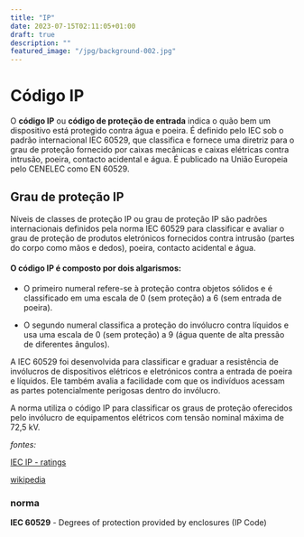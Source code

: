 ```yaml
---
title: "IP"
date: 2023-07-15T02:11:05+01:00
draft: true
description: ""
featured_image: "/jpg/background-002.jpg"
---
```


# Código IP


O **código IP** ou **código de proteção de entrada** indica o quão bem um dispositivo está protegido contra água e poeira. É definido pelo IEC sob o padrão internacional IEC 60529, que classifica e fornece uma diretriz para o grau de proteção fornecido por caixas mecânicas e caixas elétricas contra intrusão, poeira, contacto acidental e água.
É publicado na União Europeia pelo CENELEC como EN 60529.

## Grau de proteção IP

Níveis de classes de proteção IP ou grau de proteção IP são padrões internacionais definidos pela norma IEC 60529 para classificar e avaliar o grau de proteção de produtos eletrónicos fornecidos contra intrusão (partes do corpo como mãos e dedos), poeira, contacto acidental e água.


#### O código IP é composto por dois algarismos:

- O primeiro numeral refere-se à proteção contra objetos sólidos e é classificado em uma escala de 0 (sem proteção) a 6 (sem entrada de poeira).

- O segundo numeral classifica a proteção do invólucro contra líquidos e usa uma escala de 0 (sem proteção) a 9 (água quente de alta pressão de diferentes ângulos).


A IEC 60529 foi desenvolvida para classificar e graduar a resistência de invólucros de dispositivos elétricos e eletrónicos contra a entrada de poeira e líquidos. Ele também avalia a facilidade com que os indivíduos acessam as partes potencialmente perigosas dentro do invólucro.

A norma utiliza o código IP para classificar os graus de proteção oferecidos pelo invólucro de equipamentos elétricos com tensão nominal máxima de 72,5 kV.


*fontes:*

[IEC IP - ratings](https://www.iec.ch/ip-ratings)


[wikipedia](https://pt.wikipedia.org/wiki/Grau_de_prote%C3%A7%C3%A3o_IP)


### norma
**IEC 60529** - Degrees of protection provided by enclosures (IP Code)




